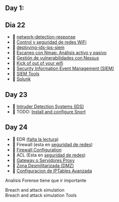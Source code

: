 ## Day 1:

## Dia 22

- 📗 [network-detection-response](./network-detection-response.es.md)
- 📗 [Control y seguridad de redes WiFi](./control-security-wifi.md)
- 📗 [deploying-ids-ips-siem](./deploying-ids-ips-siem.es.md)
- 📗 [Escaneo con Nmap: Análisis activo y pasivo](./scanning-nmap-active-passive.md)
- 📗 [Gestión de vulnerabilidades con Nessus](./vulnerabilities-management-nessus.md)
- 📗 [Kick of out of your wifi](./how-to-kick-people-off-your-wifi.md)
- 📗 [Security Information Event Management (SIEM)](./security-information-event-management.es.md)
- 📗 [SIEM Tools](./siem-tools.es.md)
- 📗 [Splunk](./splunk.es.md)

## Day 23

- 📗 [Intruder Detection Systems (IDS)](./intruder-detection-systems.es.md)
- 🧪 TODO: [Install and configure Snort](https://github.com/breatheco-de/snort-installation-and-configuration-project)

## Day 24
- 📗 EDR [(falta la lectura)](https://www.awesomescreenshot.com/image/49319485?key=f13cc4367c7e0ddbe96a8bac84ed4179)
- 📗 Firewall (esta en [seguridad de redes](https://github.com/4GeeksAcademy/cybersecurity-syllabus/blob/main/05-seguridad-redes-2/firewall.es.md))
- 📗 [Firewall Configuration](./firewall-configuration.es.md)
- 📗 ACL (Esta en [seguridad de redes](https://github.com/4GeeksAcademy/cybersecurity-syllabus/blob/main/05-seguridad-redes-2/access-control-lists.es.md))
- 📗 [Gateway o Servidores Proxy](./gateway-servidores-proxy.es.md)
- 📗 [Zona Desmilitarizada (DMZ)](./demilitarized-zone-dmz.es.md)
- 📗 [Configuracion de IPTables Avanzada](./ip-tables.es.md)


Analisis Forense tiene que ir importante

Breach and attack simulation  
Breach and attack simulation Tools
